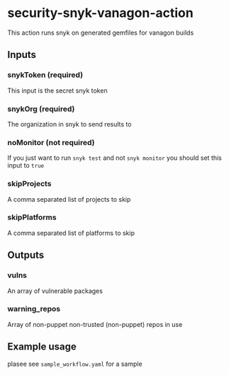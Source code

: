 # security-snyk-vanagon-action

This action runs snyk on generated gemfiles for vanagon builds

## Inputs

### snykToken (required)
This input is the secret snyk token

### snykOrg (required)
The organization in snyk to send results to

### noMonitor (not required)
If you just want to run `snyk test` and not `snyk monitor` you should set this input to `true`

### skipProjects
A comma separated list of projects to skip

### skipPlatforms
A comma separated list of platforms to skip

## Outputs
### vulns
An array of vulnerable packages

### warning_repos
Array of non-puppet non-trusted (non-puppet) repos in use

## Example usage
plasee see `sample_workflow.yaml` for a sample
